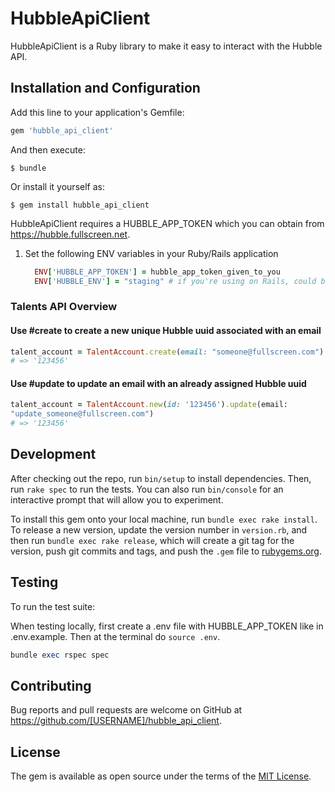 # HubbleApiClient

HubbleApiClient is a Ruby library to make it easy to interact with the Hubble API.

## Installation and Configuration

Add this line to your application's Gemfile:

```ruby
gem 'hubble_api_client'
```

And then execute:

    $ bundle

Or install it yourself as:

    $ gem install hubble_api_client


HubbleApiClient requires a HUBBLE_APP_TOKEN which you can obtain from https://hubble.fullscreen.net.

1. Set the following ENV variables in your Ruby/Rails application

    ```ruby
      ENV['HUBBLE_APP_TOKEN'] = hubble_app_token_given_to_you
      ENV['HUBBLE_ENV'] = "staging" # if you're using on Rails, could be "staging", "production", or "development"
    ```

### Talents API Overview

#### Use #create to create a new unique Hubble uuid associated with an email

```ruby
talent_account = TalentAccount.create(email: "someone@fullscreen.com")
# => '123456'
```

#### Use #update to update an email with an already assigned Hubble uuid

```ruby
talent_account = TalentAccount.new(id: '123456').update(email:
"update_someone@fullscreen.com")
# => '123456'
```

## Development

After checking out the repo, run `bin/setup` to install dependencies. Then, run `rake spec` to run the tests. You can also run `bin/console` for an interactive prompt that will allow you to experiment.

To install this gem onto your local machine, run `bundle exec rake install`. To release a new version, update the version number in `version.rb`, and then run `bundle exec rake release`, which will create a git tag for the version, push git commits and tags, and push the `.gem` file to [rubygems.org](https://rubygems.org).

## Testing

To run the test suite:

When testing locally, first create a .env file with HUBBLE_APP_TOKEN like in .env.example. Then at the terminal do `source .env`.

```ruby
bundle exec rspec spec
```

## Contributing

Bug reports and pull requests are welcome on GitHub at https://github.com/[USERNAME]/hubble_api_client.


## License

The gem is available as open source under the terms of the [MIT License](http://opensource.org/licenses/MIT).

